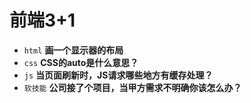 # 前端3+1
- `html` **画一个显示器的布局**
- `css` **CSS的auto是什么意思？**
- `js` **当页面刷新时，JS请求哪些地方有缓存处理？**
- `软技能` **公司接了个项目，当甲方需求不明确你该怎么办？**

